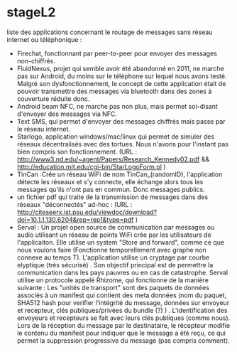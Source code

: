 # stageL2

liste des applications concernant le routage de messages sans réseau internet ou téléphonique :
- Firechat, fonctionnant par peer-to-peer pour envoyer des messages non-chiffrés.
- FluidNexus, projet qui semble avoir été abandonné en 2011, ne marche pas sur Android, du moins sur le téléphone sur lequel nous avons testé. Malgré son dysfonctionnement, le concept de cette application était de pouvoir transmettre des messages via bluetooth dans des zones à couverture réduite donc.
- Android beam NFC, ne marche pas non plus, mais  permet soi-disant d'envoyer des messages via NFC.
- Text SMS, qui permet d'envoyer des messages chiffrés mais passe par le réseau internet.
- Starlogo, application windows/mac/linux qui permet de simuler des réseaux décentralisés avec des tortues. Nous n'avons pour l'instant pas bien compris son fonctionnement. 
(URL : http://www3.nd.edu/~agent/Papers/Research_Kennedy02.pdf && http://education.mit.edu/cgi-bin/StarLogoForm.pl )
- TinCan :Crée un réseau WiFi de nom TinCan_(randomID), l'application détecte les réseaux et s'y connecte, elle échange alors tous les messages qu'ils n'ont pas en commun. Donc messages publics.
- un fichier pdf qui traite de la transmission de messages dans des réseaux "déconnectés" ad-hoc : (URL : http://citeseerx.ist.psu.edu/viewdoc/download?doi=10.1.1.130.6204&rep=rep1&type=pdf ) 
- Serval : Un projet open source de communication par messages ou audio utilisant un réseau de points WiFi crée par les utilisateurs de l'applicaiton. Elle utilise un system "Store and forward", comme ce que nous voulons faire (Fonctionne temporellement avec graphe non connexe au temps T). L'application utilise un cryptage par courbe elyptique (très sécurisé) . Son objectif principal est de permettre la communication dans les pays pauvres ou en cas de catastrophe.
  Serval utilise un protocole appelé Rhizome, qui fonctionne de la manière suivante : Les "unités de transport" sont des paquets de données associés à un manifest qui contient des meta données (nom du paquet, SHA512 hash pour verifier l'intégrité du message, données sur envoyeur et recepteur, clés publiques/privées du bundle (?) ) . L'identification des envoyeurs et recepteurs se fait avec leurs clés publiques (comme nous).
Lors de la réception du message par le destinataire, le récepteur modifie le contenu du manifest pour indiquer que le message a été reçu, ce qui permet la suppression progressive du message (pas compris comment).
